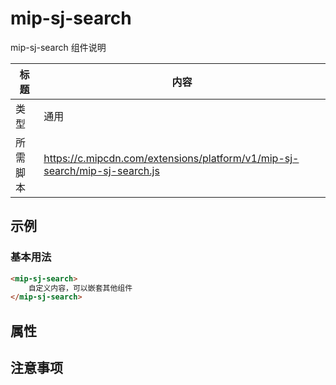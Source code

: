 # mip-sj-search

mip-sj-search 组件说明

标题|内容
----|----
类型|通用
所需脚本|https://c.mipcdn.com/extensions/platform/v1/mip-sj-search/mip-sj-search.js

## 示例

### 基本用法
```html
<mip-sj-search>
    自定义内容，可以嵌套其他组件
</mip-sj-search>
```

## 属性

## 注意事项

